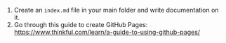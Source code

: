 1. Create an `index.md` file in your main folder and write documentation on it.
2. Go through this guide to create GitHub Pages: https://www.thinkful.com/learn/a-guide-to-using-github-pages/
